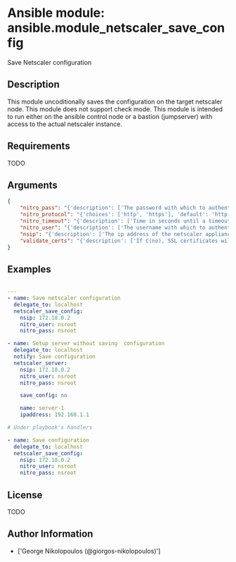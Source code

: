# Ansible module: ansible.module_netscaler_save_config


Save Netscaler configuration

## Description

This module uncoditionally saves the configuration on the target netscaler node.
This module does not support check mode.
This module is intended to run either on the ansible  control node or a bastion (jumpserver) with access to the actual netscaler instance.

## Requirements

TODO

## Arguments

``` json
{
    "nitro_pass": "{'description': ['The password with which to authenticate to the netscaler node.'], 'required': True}",
    "nitro_protocol": "{'choices': ['http', 'https'], 'default': 'http', 'description': ['Which protocol to use when accessing the nitro API objects.']}",
    "nitro_timeout": "{'description': ['Time in seconds until a timeout error is thrown when establishing a new session with Netscaler.'], 'default': 310}",
    "nitro_user": "{'description': ['The username with which to authenticate to the netscaler node.'], 'required': True}",
    "nsip": "{'description': ['The ip address of the netscaler appliance where the nitro API calls will be made.', 'The port can be specified with the colon (:). E.g. C(192.168.1.1:555).'], 'required': True}",
    "validate_certs": "{'description': ['If C(no), SSL certificates will not be validated. This should only be used on personally controlled sites using self-signed certificates.'], 'required': False, 'default': 'yes'}",
}
```

## Examples


``` yaml

---
- name: Save netscaler configuration
  delegate_to: localhost
  netscaler_save_config:
    nsip: 172.18.0.2
    nitro_user: nsroot
    nitro_pass: nsroot

- name: Setup server without saving  configuration
  delegate_to: localhost
  notify: Save configuration
  netscaler_server:
    nsip: 172.18.0.2
    nitro_user: nsroot
    nitro_pass: nsroot

    save_config: no

    name: server-1
    ipaddress: 192.168.1.1

# Under playbook's handlers

- name: Save configuration
  delegate_to: localhost
  netscaler_save_config:
    nsip: 172.18.0.2
    nitro_user: nsroot
    nitro_pass: nsroot

```

## License

TODO

## Author Information
  - ['George Nikolopoulos (@giorgos-nikolopoulos)']
